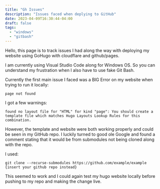 ```yaml
---
title: "Gh Issues"
description: "Issues faced when deplying to GitHub"
date: 2023-04-09T16:30:44-04:00
draft: false
tags:
  - "windows"
  - "gitbash"
---
```


Hello, this page is to track issues I had along the way with deploying my website using GoHugo with cloudflare and github/pages.

I am currently using Visual Studio Code along for Windows OS. So you can understand my frustration when I also have to use fake Git Bash.

Currently the first main issue I faced was a BIG Error on my website when trying to run it locally:

``` page not found ```

I got a few warnings:

``` found no layout file for "HTML" for kind "page": You should create a template file which matches Hugo Layouts Lookup Rules for this combination. ```

However, the template and website were both working properly and could be seen in my GitHub repo. I luckily turned to good ole Google and found a comment stating that it would be from submodules not being cloned along with the repo.

I used:

``` git clone --recurse-submodules https://github.com/example/example {insert your github repo instead} ```

This seemed to work and I could again test my hugo website locally before pushing to my repo and making the change live.
